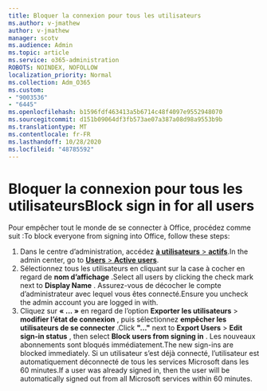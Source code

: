 ```yaml
---
title: Bloquer la connexion pour tous les utilisateurs
ms.author: v-jmathew
author: v-jmathew
manager: scotv
ms.audience: Admin
ms.topic: article
ms.service: o365-administration
ROBOTS: NOINDEX, NOFOLLOW
localization_priority: Normal
ms.collection: Adm_O365
ms.custom:
- "9003536"
- "6445"
ms.openlocfilehash: b1596fdf463413a5b6714c48f4097e9552948070
ms.sourcegitcommit: d151b09064df3fb573ae07a387a08d98a9553b9b
ms.translationtype: MT
ms.contentlocale: fr-FR
ms.lasthandoff: 10/28/2020
ms.locfileid: "48785592"
---
```

# <a name="block-sign-in-for-all-users"></a><span data-ttu-id="6963b-102">Bloquer la connexion pour tous les utilisateurs</span><span class="sxs-lookup"><span data-stu-id="6963b-102">Block sign in for all users</span></span>

<span data-ttu-id="6963b-103">Pour empêcher tout le monde de se connecter à Office, procédez comme suit :</span><span class="sxs-lookup"><span data-stu-id="6963b-103">To block everyone from signing into Office, follow these steps:</span></span>

1. <span data-ttu-id="6963b-104">Dans le centre d’administration, accédez [ **à utilisateurs**  >  **actifs**](https://admin.microsoft.com/Adminportal/Home?source=applauncher#/users).</span><span class="sxs-lookup"><span data-stu-id="6963b-104">In the admin center, go to [**Users** > **Active users**](https://admin.microsoft.com/Adminportal/Home?source=applauncher#/users).</span></span>
2. <span data-ttu-id="6963b-105">Sélectionnez tous les utilisateurs en cliquant sur la case à cocher en regard de **nom d’affichage** .</span><span class="sxs-lookup"><span data-stu-id="6963b-105">Select all users by clicking the check mark next to **Display Name** .</span></span> <span data-ttu-id="6963b-106">Assurez-vous de décocher le compte d’administrateur avec lequel vous êtes connecté.</span><span class="sxs-lookup"><span data-stu-id="6963b-106">Ensure you uncheck the admin account you are logged in with.</span></span>
3. <span data-ttu-id="6963b-107">Cliquez sur **« ... »** en regard de l’option **Exporter les utilisateurs**  >  **modifier l’état de connexion** , puis sélectionnez **empêcher les utilisateurs de se connecter** .</span><span class="sxs-lookup"><span data-stu-id="6963b-107">Click **"..."** next to **Export Users** > **Edit sign-in status** , then select **Block users from signing in** .</span></span> <span data-ttu-id="6963b-108">Les nouveaux abonnements sont bloqués immédiatement.</span><span class="sxs-lookup"><span data-stu-id="6963b-108">The new sign-ins are blocked immediately.</span></span> <span data-ttu-id="6963b-109">Si un utilisateur s’est déjà connecté, l’utilisateur est automatiquement déconnecté de tous les services Microsoft dans les 60 minutes.</span><span class="sxs-lookup"><span data-stu-id="6963b-109">If a user was already signed in, then the user will be automatically signed out from all Microsoft services within 60 minutes.</span></span>
